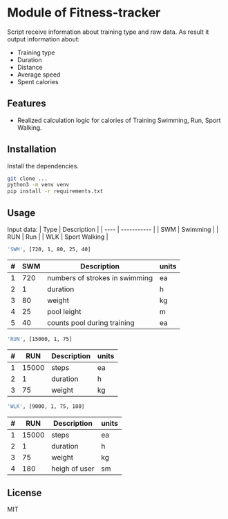 # Module of Fitness-tracker
Script receive information about training type and raw data.
As result it output information about:

- Training type
- Duration
- Distance
- Average speed
- Spent calories

## Features

- Realized calculation logic for calories of Training Swimming, Run, Sport Walking.


## Installation

Install the dependencies.

```sh
git clone ...
python3 -m venv venv
pip install -r requirements.txt
```

## Usage
Input data: 
| Type | Description |
| ---- | ----------- |
| SWM | Swimming |
| RUN | Run |
| WLK | Sport Walking |

```sh
'SWM', [720, 1, 80, 25, 40]
```
| # | SWM | Description | units |
| - | --- | ----------- | ----- |
| 1 | 720 | numbers of strokes in swimming | ea |
| 2 | 1 | duration | h |
| 3 | 80 | weight | kg |
| 4 | 25 | pool leight | m |
| 5 | 40 | counts pool during training | ea |

```sh
'RUN', [15000, 1, 75]
```
| # | RUN | Description | units |
| - | --- | ----------- | ----- |
| 1 | 15000 | steps | ea |
| 2 | 1 | duration | h |
| 3 | 75 | weight | kg |

```sh
'WLK', [9000, 1, 75, 180]
```
| # | RUN | Description | units |
| - | --- | ----------- | ----- |
| 1 | 15000 | steps | ea |
| 2 | 1 | duration | h |
| 3 | 75 | weight | kg |
| 4 | 180 | heigh of user | sm |


## License

MIT